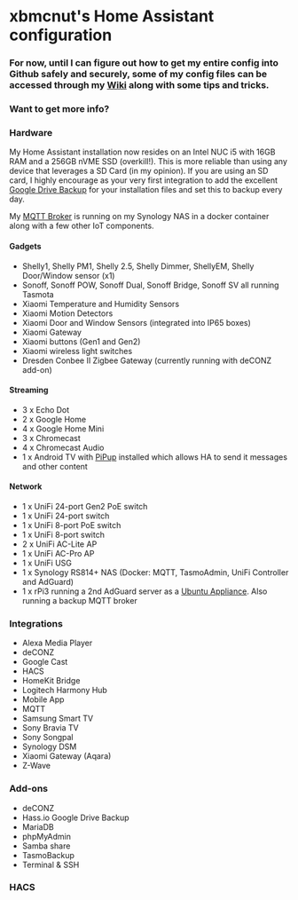 # xbmcnut's Home Assistant configuration
### For now, until I can figure out how to get my entire config into Github safely and securely, some of my config files can be accessed through my [Wiki](https://github.com/xbmcnut/Hass.ioConfig/wiki "Pete's Wiki") along with some tips and tricks. 
### Want to get more info?
### Hardware
My Home Assistant installation now resides on an Intel NUC i5 with 16GB RAM and a 256GB nVME SSD (overkill!). This is more reliable than using any device that leverages a SD Card (in my opinion). If you are using an SD card, I highly encourage as your very first integration to add the excellent [Google Drive Backup](https://github.com/sabeechen/hassio-google-drive-backup "Hass.io Google Drive Backup Add-on") for your installation files and set this to backup every day.

My [MQTT Broker](https://hub.docker.com/_/eclipse-mosquitto) is running on my Synology NAS in a docker container along with a few other IoT components.
#### Gadgets
* Shelly1, Shelly PM1, Shelly 2.5, Shelly Dimmer, ShellyEM, Shelly Door/Window sensor (x1)
* Sonoff, Sonoff POW, Sonoff Dual, Sonoff Bridge, Sonoff SV all running Tasmota
* Xiaomi Temperature and Humidity Sensors
* Xiaomi Motion Detectors
* Xiaomi Door and Window Sensors (integrated into IP65 boxes)
* Xiaomi Gateway
* Xiaomi buttons (Gen1 and Gen2)
* Xiaomi wireless light switches
* Dresden Conbee II Zigbee Gateway (currently running with deCONZ add-on)

#### Streaming
* 3 x Echo Dot  
* 2 x Google Home  
* 4 x Google Home Mini  
* 3 x Chromecast  
* 4 x Chromecast Audio
* 1 x Android TV with [PiPup](https://play.google.com/store/apps/details?id=nl.rogro82.pipup&hl=en) installed which allows HA to send it messages and other content

#### Network
* 1 x UniFi 24-port Gen2 PoE switch  
* 1 x UniFi 24-port switch  
* 1 x UniFi 8-port PoE switch  
* 1 x UniFi 8-port switch  
* 2 x UniFi AC-Lite AP  
* 1 x UniFi AC-Pro AP
* 1 x UniFi USG 
* 1 x Synology RS814+ NAS (Docker: MQTT, TasmoAdmin, UniFi Controller and AdGuard)
* 1 x rPi3 running a 2nd AdGuard server as a [Ubuntu Appliance](https://ubuntu.com/appliance/adguard). Also running a backup MQTT broker
### Integrations
* Alexa Media Player
* deCONZ
* Google Cast
* HACS
* HomeKit Bridge
* Logitech Harmony Hub
* Mobile App
* MQTT
* Samsung Smart TV
* Sony Bravia TV
* Sony Songpal
* Synology DSM
* Xiaomi Gateway (Aqara)
* Z-Wave
### Add-ons
* deCONZ
* Hass.io Google Drive Backup
* MariaDB
* phpMyAdmin
* Samba share
* TasmoBackup
* Terminal & SSH
### HACS
